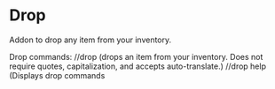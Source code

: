 # Drop

Addon to drop any item from your inventory.

Drop commands:
//drop <item> (drops an item from your inventory. Does not require quotes, capitalization, and accepts auto-translate.)
//drop help (Displays drop commands